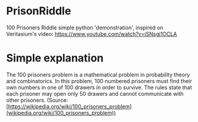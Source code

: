 # PrisonRiddle

100 Prisoners Riddle simple python 'demonstration', inspired on Veritasium's video: https://www.youtube.com/watch?v=iSNsgj1OCLA

# Simple explanation

The 100 prisoners problem is a mathematical problem in probability theory and combinatorics.
In this problem, 100 numbered prisoners must find their own numbers in one of 100 drawers in order to survive.
The rules state that each prisoner may open only 50 drawers and cannot communicate with other prisoners.
(Source: [https://wikipedia.org/wiki/100_prisoners_problem](wikipedia.org/wiki/100_prisoners_problem))
